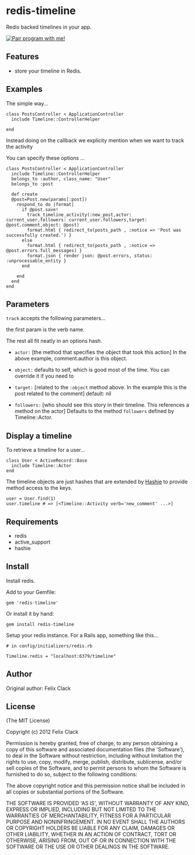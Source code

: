 redis-timeline
===========

Redis backed timelines in your app.

<a href="mailto:felixclack+pairwithme@gmail.com" title="Pair program with me!">
  <img src="http://pairprogramwith.me/badge.png"
        alt="Pair program with me!" />
</a>

Features
--------

* store your timeline in Redis.

Examples
--------

The simple way...

    class PostsController < ApplicationController
      include Timeline::ControllerHelper

    end

Instead doing on the callback we explicity mention when we want to track the activity

You can specify these options ...

    class PostsController < ApplicationController
      include Timeline::ControllerHelper
      belongs_to :author, class_name: "User"
      belongs_to :post

      def create
      @post=Post.new(params[:post])
        respond_to do |format|
          if @post.save!
            track_timeline_activity(:new_post,actor: current_user,followers: current_user.followers,target: @post.comment,object: @post) 
            format.html { redirect_to(posts_path , :notice => 'Post was successfully created.') }
          else
            format.html { redirect_to(posts_path , :notice => @post.errors.full_messages) }
            format.json { render json: @post.errors, status: :unprocessable_entity }
          end

        end
      end
    end

Parameters
----------

`track` accepts the following parameters...

the first param is the verb name.

The rest all fit neatly in an options hash.

* `actor:` [the method that specifies the object that took this action]
  In the above example, comment.author is this object.
  

* `object:` defaults to self, which is good most of the time.
  You can override it if you need to

* `target:` [related to the `:object` method above. In the example this is the post related to the comment]
  default: nil

* `followers:` [who should see this story in their timeline. This references a method on the actor]
  Defaults to the method `followers` defined by Timeline::Actor.


Display a timeline
------------------

To retrieve a timeline for a user...

    class User < ActiveRecord::Base
      include Timeline::Actor
    end

The timeline objects are just hashes that are extended by [Hashie](http://github.com/intridea/hashie) to provide method access to the keys.

    user = User.find(1)
    user.timeline # => [<Timeline::Activity verb='new_comment' ...>]

Requirements
------------

* redis
* active_support
* hashie

Install
-------

Install redis.

Add to your Gemfile:

    gem 'redis-timeline'

Or install it by hand:

    gem install redis-timeline

Setup your redis instance. For a Rails app, something like this...

    # in config/initializers/redis.rb

    Timeline.redis = "localhost:6379/timeline"

Author
------

Original author: Felix Clack

License
-------

(The MIT License)

Copyright (c) 2012 Felix Clack

Permission is hereby granted, free of charge, to any person obtaining
a copy of this software and associated documentation files (the
'Software'), to deal in the Software without restriction, including
without limitation the rights to use, copy, modify, merge, publish,
distribute, sublicense, and/or sell copies of the Software, and to
permit persons to whom the Software is furnished to do so, subject to
the following conditions:

The above copyright notice and this permission notice shall be
included in all copies or substantial portions of the Software.

THE SOFTWARE IS PROVIDED 'AS IS', WITHOUT WARRANTY OF ANY KIND,
EXPRESS OR IMPLIED, INCLUDING BUT NOT LIMITED TO THE WARRANTIES OF
MERCHANTABILITY, FITNESS FOR A PARTICULAR PURPOSE AND NONINFRINGEMENT.
IN NO EVENT SHALL THE AUTHORS OR COPYRIGHT HOLDERS BE LIABLE FOR ANY
CLAIM, DAMAGES OR OTHER LIABILITY, WHETHER IN AN ACTION OF CONTRACT,
TORT OR OTHERWISE, ARISING FROM, OUT OF OR IN CONNECTION WITH THE
SOFTWARE OR THE USE OR OTHER DEALINGS IN THE SOFTWARE.
